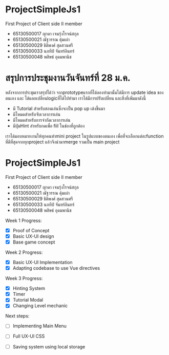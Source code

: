 # ProjectSimpleJs1
First Project of Client side II
member
<ul>
<li>65130500017 ญาดา เจนรุ่งโรจน์สกุล</li>
<li>65130500021 ณัฐวรรณ คุ้มเผ่า</li>
<li>65130500029 ธิติพงศ์ สุดสวนศรี</li>
<li>65130500033 นภทีป์ จันทร์อินทร์ </li>
<li>65130500048 พสิษธ์ อุดมพานิช</li>
</ul>

# สรุปการประชุมงานวันจันทร์ที่ 28 ม.ค.
หลังจากการประชุมเราสรุปได้ว่า จากprototypeแรกที่ได้ลองทำมานั้นได้มีการ update idea ของตนเอง และ ได้แลกเปลี่ยนlogicที่ได้ไปทำมา เราได้มีการปรับเปลี่ยน และสิ่งที่เพิ่มมาดังนี้ 
* มี Tutorial สำหรับสอนเล่นซึ่งจะเป็น pop up เด้งขึ้นมา
* มีโหมดสำหรับจับเวลาการเล่น
* มีโหมดสำหรับการจำกัดเวลาการเล่น
* มีปุ่มHint สำหรับกดเพื่อ fiil ในช่องที่ถูกต้อง

เราได้มอบหมายงานให้ทุกคนทำmini project ในรูปแบบของตนเอง เพื่อที่จะเลือกแต่ละfunction ที่ดีที่สุดจากทุกproject แล้วจึงนำมาmerge รวมเป็น main project

  # ProjectSimpleJs1
First Project of Client side II
member
<ul>
<li>65130500017 ญาดา เจนรุ่งโรจน์สกุล</li>
<li>65130500021 ณัฐวรรณ คุ้มเผ่า</li>
<li>65130500029 ธิติพงศ์ สุดสวนศรี</li>
<li>65130500033 นภทีป์ จันทร์อินทร์ </li>
<li>65130500048 พสิษธ์ อุดมพานิช</li>
</ul>

Week 1 Progress:
- [x] Proof of Concept
- [x] Basic UX-UI design
- [x] Base game concept

Week 2 Progress:
- [x] Basic UX-UI Implementation
- [x] Adapting codebase to use Vue directives

Week 3 Progress:
- [x] Hinting System
- [x] Timer
- [x] Tutorial Modal
- [x] Changing Level mechanic

Next steps:
- [ ] Implementing Main Menu
- [ ] Full UX-UI CSS 
- [ ] Saving system using local storage



